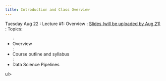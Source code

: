 ```yaml
---
title: Introduction and Class Overview
---
```


Tuesday Aug 22
: Lecture #1: Overview
  : [Slides (will be uploaded by Aug 21)](#)
: Topics:
<ul>
: <li>Overview</li>
: <li>Course outline and syllabus</li>
: <li>Data Science Pipelines</li>
</ul>ul>


